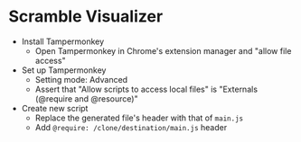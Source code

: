 # Scramble Visualizer

- Install Tampermonkey
    - Open Tampermonkey in Chrome's extension manager and "allow file access"
- Set up Tampermonkey
    - Setting mode: Advanced
    - Assert that "Allow scripts to access local files" is "Externals (@require and @resource)"
- Create new script
    - Replace the generated file's header with that of `main.js`
    - Add `@require: /clone/destination/main.js` header

